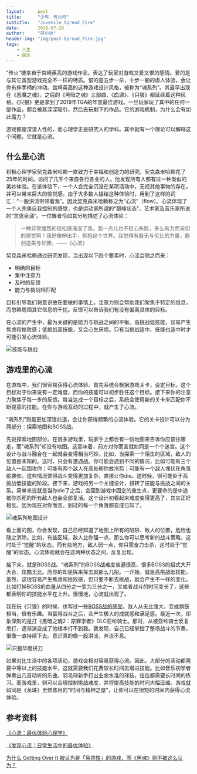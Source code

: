 ```yaml
---
layout:     post
title:      "少年，传火吗"
subtitle:   "Juvenile_Spread_Fire"
date:       2020-07-20
author:     "邬小达"
header-img: "img/post-Spread_Fire.jpg"
tags:
    - 人生
    - 娱乐
---
```


“传火”梗来自于宫崎英高的游戏作品，表达了玩家对游戏又爱又恨的感情。爱的是与其它类型游戏完全不一样的特质。恨的是五步一杀，十步一躺的虐人体验，会让你有摔手柄的冲动。宫崎英高的这种游戏设计风格，被称为“魂系列”。其最早出现在《恶魔之魂》，之后的《黑暗之魂》三部曲、《血源》、《只狼》都延续着这种风格。《只狼》更是拿到了2019年TGA的年度最佳游戏。一旦玩家玩了其中的任何一部作品，都会被其深深吸引，然后去玩剩下的作品。它的游戏机制，为什么会有如此魔力？

游戏都是深谙人性的，而心理学正是研究人的学科。其中就有一个理论可以解释这个问题，它就是心流。

## 什么是心流

积极心理学家契克森米哈赖一直致力于幸福和创造力的研究。契克森米哈赖花了25年的时间，访问了几千个来自各行各业的人。他发现所有人都有过一种类似的美妙体验。在该体验下，一个人会完全沉浸在某项活动中，无视其他事物的存在，并可以带来巨大的愉悦感。由于大多数人描绘这种体验时，用到了这样的词汇：“一股洪流带领着我”。因此契克森米哈赖称之为“心流”（flow）。心流体现了一个人完美自我控制的感觉，也是运动家所谓的“巅峰状态”、艺术家及音乐家所说的“灵思泉涌”。一位舞者恰如其分地描述了心流体验：

> 一种非常强烈的轻松感淹没了我，我一点儿也不担心失败，多么有力而亲切的感觉啊！我好像伸出手，拥抱这个世界。我觉得有股无与伦比的力量，能创造美与优雅。——《心流》

契克森米哈赖通过研究发现，当出现以下四个要素时，心流会随之而来：

* 明确的目标
* 集中注意力
* 及时的反馈
* 能力与挑战相匹配

目标引导我们将意识放在要做的事情上。注意力则会帮助我们聚焦于特定的信息，而忽略周围其它信息的干扰。反馈可以告诉我们有没有偏离具体的目标。

在心流的产生中，最为关键的是能力与挑战之间的平衡。高挑战低技能，容易产生焦虑和挫败感；低挑战高技能，又会心生厌烦。只有当挑战适中、技能也适中时才可能引发心流体验。

![技能与挑战](https://i.loli.net/2020/07/20/8IiXMbZgn6ElSVs.png)

## 游戏里的心流

在游戏中，我们很容易获得心流体验。首先系统会根据游戏关卡，设定目标。这个目标对于你来说有一定难度，而你的技能可以初步胜任这个目标。接下来你的注意力聚焦于每一步的反馈。每当达成一个目标之后，系统会使用新的关卡来匹配你不断提高的技能。在你与游戏互动的过程中，就产生了心流。

“魂系列”则是更加深谙此道，会让你获得频繁的心流体验。它的关卡设计可以分为两部分：探索地图和BOSS战。

先说探索地图部分。在很多游戏里，玩家手上都会有一份地图来告诉你应该往哪走，而“魂系列”却没有地图。这意味着，前方对你而言就如同是一个个迷宫。这个设计与战斗融合在一起就会变得相当巧妙。比如，当探索一个陌生的区域，敌人的位置是未知的。这时，只会有遭遇战。你可能会遇到不同的情况，比如可能有三个敌人一起围攻你；可能有两个敌人在高处朝你放冷箭；可能有一个敌人埋伏在角落偷袭你。这些情况使得战斗变得更加复杂，直接让你die。这时候，很可能处于高挑战低技能的阶段。接下来，游戏的另一个关键设计，扭转了技能与挑战之间的关系。简单来说就是当你die了之后，会回到游戏中固定的重生点，更要命的是中途被你杀死的所有敌人也会全部复活。这个设计初看起来难度变得更高了，其实正好相反。因为现在对你而言，到过的每一个角落都变成已知了。

![魂系列地图设计](https://i.loli.net/2020/10/19/sqjuQxo5LvE8D4b.jpg)

看上面的图，你会发现，自己已经知道了地图上所有的陷阱、敌人的位置，危险也随之消除。比如，有些区域，敌人比你强一点，那么你可以思考新的战斗策略，这时处于“觉醒”的状态。而有些地方，敌人弱一点，你只需奋力击杀，这时处于“觉醒”的状态。心流体验就会在这两种状态之间，反复出现。

接下来，就是BOSS战。“魂系列”的BOSS战难度普遍很高，很多BOSS的招式大开大合，炫酷无比。而你的却是挥来挥去就那么几招。一开始，就是高挑战低技能。虽然，这很容易产生焦虑和挫败感，但只要不断去挑战，就会产生不一样的变化。比如打掉BOSS的血量从四分之一变为三分之一，又或者战斗的时间变长了，这些都表明你的技能水平在上升。慢慢地，心流就出现了。

我在玩《只狼》的时候，也写过一些[BOSS战的感受](https://www.wuxiaoda.cn/post/impression_of_playing_sekiro/)。敌人从无比强大，变成旗鼓相当，很有乐趣。当赢得战斗之后，会产生极大的成就感和满足感。最近一次，印象深刻的是打《黑暗之魂2：原罪学者》DLC亚纶骑士。那时，从被亚纶骑士反复吊打，逐渐演变成了他根本打不到我。我发现，自己已经掌控了整场战斗的节奏，很像一直持续下去。意识真的像一股洪流，奔流不息。

![只狼华丽拼刀](https://i.loli.net/2020/10/19/ZzbWIDjuogday2L.gif)

如果对比生活中的各项活动，游戏会相对容易获得心流。因此，大部分的活动都需要中等以上的技能水平，这就需要我们花费较长时间去增进技能。比如音乐初学者弹奏出几首动听的乐曲，羽毛球新手打出业余水准的球技，往往都需要长时间的练习。而游戏里，则可以合理控制挑战难度，并将提高技能的时间大幅压缩。游戏就如同是《龙珠》里修炼用的“时间与精神之屋”，让你可以在很短的时间内获得心流体验。

## 参考资料

[《心流：最优体验心理学》](https://book.douban.com/subject/27186106/)

[《发现心流：日常生活中的最优体验》](https://book.douban.com/subject/27619988/)

[为什么 Getting Over It 被认为是「惩罚性」的游戏，而《黑魂》则不被这么认为？](https://www.zhihu.com/question/276120763/answer/388966171)



